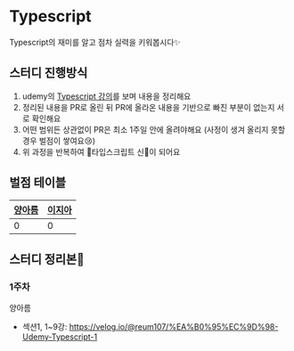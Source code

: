 # Typescript
Typescript의 재미를 알고 점차 실력을 키워봅시다✨

## 스터디 진행방식
1. udemy의 [Typescript 강의](https://www.udemy.com/course/best-typescript-21/)를 보며 내용을 정리해요
2. 정리된 내용을 PR로 올린 뒤 PR에 올라온 내용을 기반으로 빠진 부분이 없는지 서로 확인해요
3. 어떤 범위든 상관없이 PR은 최소 1주일 안에 올려야해요 (사정이 생겨 올리지 못할 경우 벌점이 쌓여요😢)
4. 위 과정을 반복하여 🥳타입스크립트 신🎉이 되어요

## 벌점 테이블
|[양아름](https://github.com/areumsheep)|[이지아](https://github.com/JiaLee0707)|
|-|-|
|0|0|

## 스터디 정리본📝

### 1주차
양아름
- 섹션1, 1~9강: https://velog.io/@reum107/%EA%B0%95%EC%9D%98-Udemy-Typescript-1
